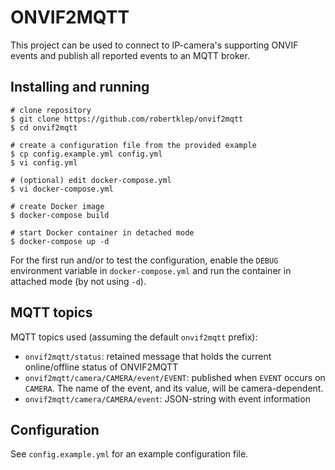 # ONVIF2MQTT

This project can be used to connect to IP-camera's supporting ONVIF events and publish all reported events to an MQTT broker.

## Installing and running

```shell
# clone repository
$ git clone https://github.com/robertklep/onvif2mqtt
$ cd onvif2mqtt

# create a configuration file from the provided example
$ cp config.example.yml config.yml
$ vi config.yml

# (optional) edit docker-compose.yml
$ vi docker-compose.yml

# create Docker image
$ docker-compose build

# start Docker container in detached mode
$ docker-compose up -d
```

For the first run and/or to test the configuration, enable the `DEBUG` environment variable in `docker-compose.yml` and run the container in attached mode (by not using `-d`).

## MQTT topics

MQTT topics used (assuming the default `onvif2mqtt` prefix):
* `onvif2mqtt/status`: retained message that holds the current online/offline status of ONVIF2MQTT
* `onvif2mqtt/camera/CAMERA/event/EVENT`: published when `EVENT` occurs on `CAMERA`. The name of the event, and its value, will be camera-dependent.
* `onvif2mqtt/camera/CAMERA/event`: JSON-string with event information

## Configuration

See `config.example.yml` for an example configuration file.
